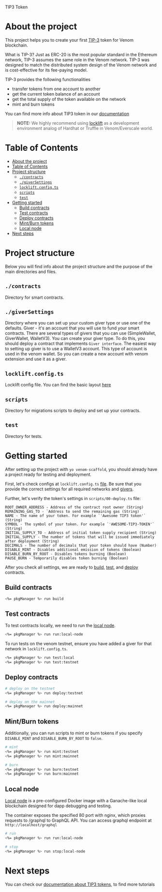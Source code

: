 TIP3 Token

# About the project
This project helps you to create your first [TIP-3](https://docs.venom.foundation/build/development-guides/how-to-create-your-own-fungible-tip-3-token/fungible-tokens-in-venom-network) token for Venom blockchain.

What is TIP-3?
Just as ERC-20 is the most popular standard in the Ethereum network, TIP-3 assumes the same role in the Venom network. TIP-3 was designed to match the distributed system design of the Venom network and is cost-effective for its fee-paying model.

TIP-3 provides the following functionalities
 - transfer tokens from one account to another
 - get the current token balance of an account
 - get the total supply of the token available on the network
 - mint and burn tokens

You can find more info about TIP3 token in our [documentation](https://docs.venom.foundation/build/development-guides/how-to-create-your-own-fungible-tip-3-token/fungible-tokens-in-venom-network)

> **NOTE:** We highly recommend using [locklift](https://github.com/broxus/locklift/) as a development environment analog of  Hardhat or Truffle in Venom/Everscale world.

# Table of Contents
- [About the project](#about-the-project)
- [Table of Contents](#table-of-contents)
- [Project structure](#project-structure)
  - [`./contracts`](#contracts)
  - [`./giverSettings`](#giversettings)
  - [`locklift.config.ts`](#lockliftconfigts)
  - [`scripts`](#scripts)
  - [`test`](#test)
- [Getting started](#getting-started)
  - [Build contracts](#build-contracts)
  - [Test contracts](#test-contracts)
  - [Deploy contracts](#deploy-contracts)
  - [Mint/Burn tokens](#mintburn-tokens)
  - [Local node](#local-node)
- [Next steps](#next-steps)

# Project structure
Below you will find info about the project structure and the purpose of the main directories and files.
## `./contracts`
Directory for smart contracts.

## `./giverSettings`
Directory where you can set up your custom giver type or use one of the defaults. Giver - it's an account that you will use to fund your smart contracts. There are several types of givers that you can use (SimpleWallet, GiverWallet, WalletV3). You can create your giver type. To do this, you should deploy a contract that implements `Giver interface`. 
The easiest way to setting up giver is to use a WalletV3 account. This type of account is used in the venom wallet. So you can create a new account with venom extension and use it as a giver.

## `locklift.config.ts`
Locklift config file. You can find the basic layout [here](https://docs.venom.foundation/build/development-guides/setting-up-the-venom-smart-contract-development-environment/#configuration)

## `scripts`
Directory for migrations scripts to deploy and set up your contracts.

## `test`
Directory for tests.

# Getting started
After setting up the project with `yo venom-scaffold`, you should already have a project ready for testing and deployment. 

First, let's check configs at `locklift.config.ts` [file](#lockliftconfigts). Be sure that you provide the correct settings for all required networks and [givers](#giversettings). 

Further, let's verify the token's settings in `scripts/00-deploy.ts` file:
```
ROOT_OWNER_ADDRESS - Address of the contract root owner (String)
REMAINING_GAS_TO - `Address to send the remaining gas (String)
NAME - The name of your token. For example `'Awesome TIP3 token'` (String)
SYMBOL - The symbol of your token. For example `'AWESOME-TIP3-TOKEN'` (String)
INITIAL_SUPPLY_TO - Address of initial token supply recipient (String)
INITIAL_SUPPLY - The number of tokens that will be issued immediately after deployment (String)
DECIMALS - The number of decimals that your token should have (Number)
DISABLE_MINT - Disables additional emission of tokens (Boolean)
DISABLE_BURN_BY_ROOT - Disables tokens burning (Boolean)
PAUSE_BURN - Temporarily disables token burning (Boolean)
```

After you check all settings, we are ready to [build](#build-contracts), [test](#test-contracts), and [deploy](#deploy-contracts) contracts.

## Build contracts
```bash
<%= pkgManager %> run build
```

## Test contracts
To test contracts locally, we need to run the [local node](#local-node).
```bash 
<%= pkgManager %> run run:local-node
```

To run tests on the venom testnet, ensure you have added a giver for that network in `locklift.config.ts`.

```bash
<%= pkgManager %> run test:local
<%= pkgManager %> run test:testnet
```

## Deploy contracts
```bash
# deploy on the testnet
<%= pkgManager %> run deploy:testnet

# deploy on the mainnet
<%= pkgManager %> run deploy:mainnet
```

## Mint/Burn tokens
Additionally, you can run scripts to mint or burn tokens if you specify `DISABLE_MINT` and `DISABLE_BURN_BY_ROOT` to `false`.
```bash
# mint
<%= pkgManager %> run mint:testnet
<%= pkgManager %> run mint:mainnet

# burn
<%= pkgManager %> run burn:testnet
<%= pkgManager %> run burn:mainnet
```

## Local node
[Local node](https://hub.docker.com/r/tonlabs/local-node) is a pre-configured Docker image with a Ganache-like local blockchain designed for dapp debugging and testing. 

The container exposes the specified 80 port with nginx, which proxies requests to /graphql to GraphQL API. You can access graphql endpoint at `http://localhost/graphql`

```bash
# run
<%= pkgManager %> run run:local-node

# stop
<%= pkgManager %> run stop:local-node
```

# Next steps
You can check our [documentation about TIP3 tokens](https://docs.venom.foundation/build/development-guides/how-to-create-your-own-fungible-tip-3-token/venom-in-action/simple-tokensale), to find more tutorials